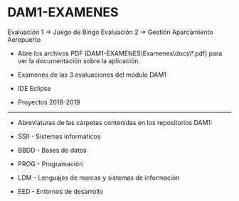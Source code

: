 # DAM1-EXAMENES
Evaluación 1 -> Juego de Bingo
Evaluación 2 -> Gestión Aparcamiento Aeropuerto


* Abre los archivos PDF (DAM1-EXAMENES\Examenes\docs\\*.pdf) para ver la documentación sobre la aplicación.
* Examenes de las 3 evaluaciones del módulo DAM1
* IDE Eclipse

* Proyectos 2018-2019
*******************************************************************
* Abreviaturas de las carpetas contenidas en los repositorios DAM1:

* SSII - Sistemas informáticos
* BBDD - Bases de datos
* PROG - Programación
* LDM - Lenguajes de marcas y sistemas de información
* EED - Entornos de desarrollo